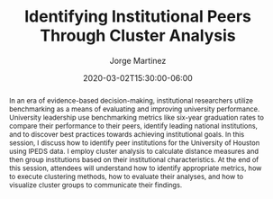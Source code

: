---
title: Identifying Institutional Peers Through Cluster Analysis
author: Jorge Martinez
date: '2020-03-02T15:30:00-06:00'
slug: identifying-institutional-peers
categories: []
tags: []
event: Texas Association for Institutional Research 42nd Annual Conference
event_url: http://texas-air.org/index.php/conferences/2020-tair-conference/
location: Marriott Plaza San Antonio
address:
  street: 555 S. Alamo St
  city: San Antonio
  region: TX
  postcode: "78205"
  country: United States
summary: Using K-means clustering to identify university comparable and aspirational peers.
abstract: In an era of evidence-based decision-making, institutional researchers utilize benchmarking as a means of evaluating and improving university performance. University leadership use benchmarking metrics like six-year graduation rates to compare their performance to their peers, identify leading national institutions, and to discover best practices towards achieving institutional goals. In this session, I discuss how to identify peer institutions for the University of Houston using IPEDS data. I employ cluster analysis to calculate distance measures and then group institutions based on their institutional characteristics. At the end of this session, attendees will understand how to identify appropriate metrics, how to execute clustering methods, how to evaluate their analyses, and how to visualize cluster groups to communicate their findings.
date_end: '2020-03-02T16:15:00-06:00'
all_day: no
publishDate: '2020-02-19T16:17:15-06:00'
authors: []
featured: no
image:
  caption: ''
  focal_point: ''
  preview_only: no
url_slides: "talk/identifying-institutional-peers_files/peer-institutions.html"
url_code: ""
url_pdf: ""
url_video: ""
slides: ''
projects: []
---
